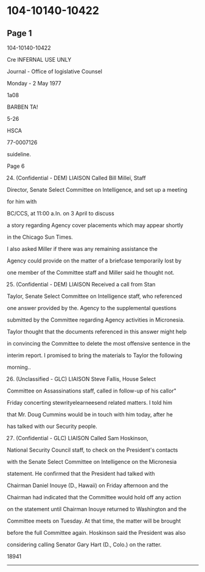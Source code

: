 # 104-10140-10422

## Page 1

104-10140-10422

Cre INFERNAL USE UNLY

Journal - Office of Iogislative Counsel

Monday - 2 May 1977

1a08

BARBEN TA!

5-26

HSCA

77-0007126

suideline.

Page 6

24. (Confidential - DEM) LIAISON Called Bill Milleï, Staff

Director, Senate Select Committee on Intelligence, and set up a meeting

for him with

BC/CCS, at 11:00 a.In. on 3 April to discuss

a story regarding Agency cover placements which may appear shortly

in the Chicago Sun Times.

I also asked Miller if there was any remaining assistance the

Agency could provide on the matter of a briefcase temporarily lost by

one member of the Committee staff and Miller said he thought not.

25. (Confidential - DEM) LIAISON Received a call from Stan

Taylor, Senate Select Committee on Intelligence staff, who referenced

one answer provided by the. Agency to the supplemental questions

submitted by the Committee regarding Agency activities in Micronesia.

Taylor thought that the documents referenced in this answer might help

in convincing the Committee to delete the most offensive sentence in the

interim report. I promised to bring the materials to Taylor the following

morning..

26. (Unclassified - GLC) LIAISON Steve Fallis, House Select

Committee on Assassinations staff, called in follow-up of his callor"

Friday concerting stewrityelearneesend related matters. I told him

that Mr. Doug Cummins would be in touch with him today, after he

has talked with our Security people.

27. (Confidential - GLC) LIAISON Called Sam Hoskinson,

National Security Council staff, to check on the President's contacts

with the Senate Select Committee on Intelligence on the Micronesia

statement. He confirmed that the President had talked with

Chairman Daniel Inouye (D., Hawaii) on Friday afternoon and the

Chairman had indicated that the Committee would hold off any action

on the statement until Chairman Inouye returned to Washington and the

Committee meets on Tuesday. At that time, the matter will be brought

before the full Committee again. Hoskinson said the President was also

considering calling Senator Gary Hart (D., Colo.) on the ratter.

18941

---

